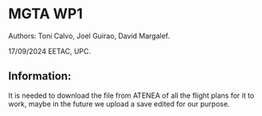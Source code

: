 # **MGTA WP1**
Authors: Toni Calvo, Joel Guirao, David Margalef.

17/09/2024 EETAC, UPC.

## **Information:**
It is needed to download the file from ATENEA of all the flight plans for it to work, maybe in the future we upload a save edited for our purpose.
